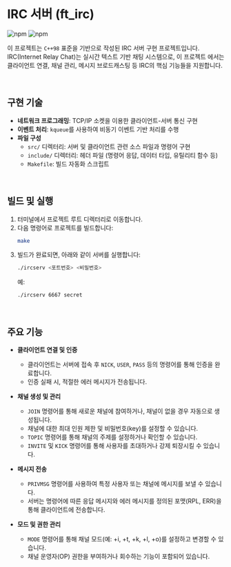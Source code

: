# IRC 서버 (ft_irc)

![npm](https://img.shields.io/badge/cmake-064F8C?style=for-the-badge&logo=cmake&logoColor=white)
![npm](https://img.shields.io/badge/cpp-A8B9CC?style=for-the-badge&logo=cplusplus&logoColor=white)

이 프로젝트는 `C++98` 표준을 기반으로 작성된 IRC 서버 구현 프로젝트입니다.  
IRC(Internet Relay Chat)는 실시간 텍스트 기반 채팅 시스템으로, 
이 프로젝트 에서는 클라이언트 연결, 채널 관리, 메시지 브로드캐스팅 등 IRC의 핵심 기능들을 지원합니다.

<br/>

## 구현 기술

- **네트워크 프로그래밍**: TCP/IP 소켓을 이용한 클라이언트-서버 통신 구현
- **이벤트 처리**: `kqueue`를 사용하여 비동기 이벤트 기반 처리를 수행
- **파일 구성**
  - `src/` 디렉터리: 서버 및 클라이언트 관련 소스 파일과 명령어 구현
  - `include/` 디렉터리: 헤더 파일 (명령어 응답, 데이터 타입, 유틸리티 함수 등)
  - `Makefile`: 빌드 자동화 스크립트

<br/>

## 빌드 및 실행

1. 터미널에서 프로젝트 루트 디렉터리로 이동합니다.
2. 다음 명령어로 프로젝트를 빌드합니다:
   ```bash
   make
   ```
3. 빌드가 완료되면, 아래와 같이 서버를 실행합니다:
   ```bash
   ./ircserv <포트번호> <비밀번호>
   ```
   예:
   ```bash
   ./ircserv 6667 secret
   ```

<br/>

## 주요 기능

- **클라이언트 연결 및 인증**
  - 클라이언트는 서버에 접속 후 `NICK`, `USER`, `PASS` 등의 명령어를 통해 인증을 완료합니다.
  - 인증 실패 시, 적절한 에러 메시지가 전송됩니다.

- **채널 생성 및 관리**
  - `JOIN` 명령어를 통해 새로운 채널에 참여하거나, 채널이 없을 경우 자동으로 생성됩니다.
  - 채널에 대한 최대 인원 제한 및 비밀번호(key)를 설정할 수 있습니다.
  - `TOPIC` 명령어를 통해 채널의 주제를 설정하거나 확인할 수 있습니다.
  - `INVITE` 및 `KICK` 명령어를 통해 사용자를 초대하거나 강제 퇴장시킬 수 있습니다.

- **메시지 전송**
  - `PRIVMSG` 명령어를 사용하여 특정 사용자 또는 채널에 메시지를 보낼 수 있습니다.
  - 서버는 명령어에 따른 응답 메시지와 에러 메시지를 정의된 포맷(RPL, ERR)을 통해 클라이언트에 전송합니다.

- **모드 및 권한 관리**
  - `MODE` 명령어를 통해 채널 모드(예: +i, +t, +k, +l, +o)를 설정하고 변경할 수 있습니다.
  - 채널 운영자(OP) 권한을 부여하거나 회수하는 기능이 포함되어 있습니다.
